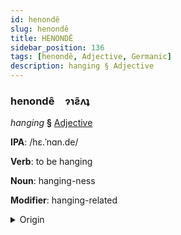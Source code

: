 ```yaml
---
id: henondê
slug: henondê
title: HENONDÊ
sidebar_position: 136
tags: [henondê, Adjective, Germanic]
description: hanging § Adjective
---
```


### henondê&emsp;<span kind="abugida">ɂɿƨ̃ʌʇ</span>

*hanging* **§** [Adjective](../../tags/Adjective)

**IPA**: /hɛ.ˈnɑn.de/

**Verb**: to be hanging

**Noun**: hanging-ness

**Modifier**: hanging-related

<details>
    <summary>Origin</summary>
    Swedish hängande /hɛːŋɑːndeː/<br/>
    <em>Germanic Language Family</em>
</details>